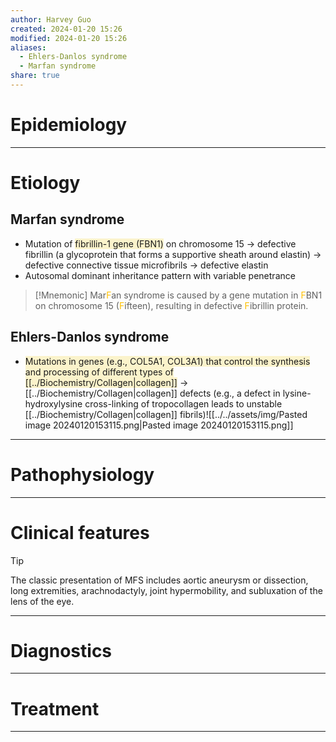 ```yaml
---
author: Harvey Guo
created: 2024-01-20 15:26
modified: 2024-01-20 15:26
aliases:
  - Ehlers-Danlos syndrome
  - Marfan syndrome
share: true
---
```


# Epidemiology


---
# Etiology
## Marfan syndrome
- Mutation of <span style="background:rgba(240, 200, 0, 0.2)">fibrillin-1 gene (FBN1)</span> on chromosome 15 → defective fibrillin (a glycoprotein that forms a supportive sheath around elastin) → defective connective tissue microfibrils → defective elastin
- Autosomal dominant inheritance pattern with variable penetrance
>[!Mnemonic] 
>Mar<font color="#ffc000">F</font>an syndrome is caused by a gene mutation in <font color="#ffc000">F</font>BN1 on chromosome 15 (<font color="#ffc000">F</font>ifteen), resulting in defective <font color="#ffc000">F</font>ibrillin protein.
## Ehlers-Danlos syndrome
- <span style="background:rgba(240, 200, 0, 0.2)">Mutations in genes (e.g., COL5A1, COL3A1) that control the synthesis and processing of different types of [[../Biochemistry/Collagen|collagen]]</span> → [[../Biochemistry/Collagen|collagen]] defects (e.g., a defect in lysine-hydroxylysine cross-linking of tropocollagen leads to unstable [[../Biochemistry/Collagen|collagen]] fibrils)![[../../assets/img/Pasted image 20240120153115.png|Pasted image 20240120153115.png]]

---
# Pathophysiology


---
# Clinical features
>[!tip] 
>The classic presentation of MFS includes aortic aneurysm or dissection, long extremities, arachnodactyly, joint hypermobility, and subluxation of the lens of the eye.

---
# Diagnostics


---
# Treatment


---
